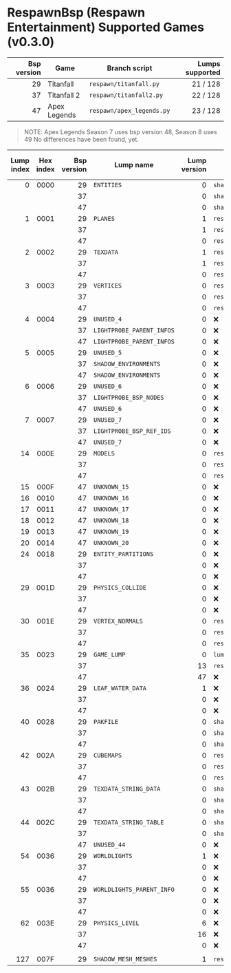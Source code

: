 # RespawnBsp (Respawn Entertainment) Supported Games (v0.3.0)
| Bsp version | Game | Branch script | Lumps supported |
| -: | --------------------- | ------------------------- | -------: |
| 29 | Titanfall             | `respawn/titanfall.py`    | 21 / 128 |
| 37 | Titanfall 2           | `respawn/titanfall2.py`   | 22 / 128 |
| 47 | Apex Legends          | `respawn/apex_legends.py` | 23 / 128 |

> NOTE: Apex Legends Season 7 uses bsp version 48, Season 8 uses 49
No differences have been found, yet.

| Lump index | Hex index | Bsp version | Lump name | Lump version | LumpClass | % of struct mapped |
| --: | :--: | -: | ------------------------- | -: | ---------------------------------- | ---: |
|   0 | 0000 | 29 | `ENTITIES`                |  0 | `shared.Entities`                  | 100% |
|     |      | 37 |                           |  0 | `shared.Entities`                  | 100% |
|     |      | 47 |                           |  0 | `shared.Entities`                  | 100% |
|   1 | 0001 | 29 | `PLANES`                  |  1 | `respawn.titanfall.Plane`          | 100% |
|     |      | 37 |                           |  1 | `respawn.titanfall.Plane`          | 100% |
|     |      | 47 |                           |  0 | `respawn.titanfall.Plane`          | 100% |
|   2 | 0002 | 29 | `TEXDATA`                 |  1 | `respawn.titanfall.TextureData`    |  66% |
|     |      | 37 |                           |  1 | `respawn.titanfall.TextureData`    |  66% |
|     |      | 47 |                           |  0 | `respawn.apex_legends.TextureData` |  11% |
|   3 | 0003 | 29 | `VERTICES`                |  0 | `respawn.titanfall.Vertex`         | 100% |
|     |      | 37 |                           |  0 | `respawn.titanfall.Vertex`         | 100% |
|     |      | 47 |                           |  0 | `respawn.titanfall.Vertex`         | 100% |
|   4 | 0004 | 29 | `UNUSED_4`                |  0 | :x:                                |   0% |
|     |      | 37 | `LIGHTPROBE_PARENT_INFOS` |  0 | :x:                                |   0% |
|     |      | 47 | `LIGHTPROBE_PARENT_INFOS` |  0 | :x:                                |   0% |
|   5 | 0005 | 29 | `UNUSED_5`                |  0 | :x:                                |   0% |
|     |      | 37 | `SHADOW_ENVIRONMENTS`     |  0 | :x:                                |   0% |
|     |      | 47 | `SHADOW_ENVIRONMENTS`     |  0 | :x:                                |   0% |
|   6 | 0006 | 29 | `UNUSED_6`                |  0 | :x:                                |   0% |
|     |      | 37 | `LIGHTPROBE_BSP_NODES`    |  0 | :x:                                |   0% |
|     |      | 47 | `UNUSED_6`                |  0 | :x:                                |   0% |
|   7 | 0007 | 29 | `UNUSED_7`                |  0 | :x:                                |   0% |
|     |      | 37 | `LIGHTPROBE_BSP_REF_IDS`  |  0 | :x:                                |   0% |
|     |      | 47 | `UNUSED_7`                |  0 | :x:                                |   0% |
|  14 | 000E | 29 | `MODELS`                  |  0 | `respawn.titanfall.Model`          | 100% |
|     |      | 37 |                           |  0 | `respawn.titanfall.Model`          | 100% |
|     |      | 47 |                           |  0 | `respawn.apex_legends.Model`       |  10% |
|  15 | 000F | 47 | `UNKNOWN_15`              |  0 | :x:                                |   0% |
|  16 | 0010 | 47 | `UNKNOWN_16`              |  0 | :x:                                |   0% |
|  17 | 0011 | 47 | `UNKNOWN_17`              |  0 | :x:                                |   0% |
|  18 | 0012 | 47 | `UNKNOWN_18`              |  0 | :x:                                |   0% |
|  19 | 0013 | 47 | `UNKNOWN_19`              |  0 | :x:                                |   0% |
|  20 | 0014 | 47 | `UNKNOWN_20`              |  0 | :x:                                |   0% |
|  24 | 0018 | 29 | `ENTITY_PARTITIONS`       |  0 | :x:                                |   0% |
|     |      | 37 |                           |  0 | :x:                                |   0% |
|     |      | 47 |                           |  0 | :x:                                |   0% |
|  29 | 001D | 29 | `PHYSICS_COLLIDE`         |  0 | :x:                                |   0% |
|     |      | 37 |                           |  0 | :x:                                |   0% |
|     |      | 47 |                           |  0 | :x:                                |   0% |
|  30 | 001E | 29 | `VERTEX_NORMALS`          |  0 | `respawn.titanfall.Vertex`         | 100% |
|     |      | 37 |                           |  0 | `respawn.titanfall.Vertex`         | 100% |
|     |      | 47 |                           |  0 | `respawn.titanfall.Vertex`         | 100% |
|  35 | 0023 | 29 | `GAME_LUMP`               |  0 | `lumps.GameLump`                   | ---- |
|     |      | 37 |                           | 13 | `respawn.titanfall.StaticPropv13`  |  50% |
|     |      | 47 |                           | 47 | :x:                                |   0% |
|  36 | 0024 | 29 | `LEAF_WATER_DATA`         |  1 | :x:                                |   0% |
|     |      | 37 |                           |  0 | :x:                                |   0% |
|     |      | 47 |                           |  0 | :x:                                |   0% |
|  40 | 0028 | 29 | `PAKFILE`                 |  0 | `shared.PakFile`                   | 100% |
|     |      | 37 |                           |  0 | `shared.PakFile`                   | 100% |
|     |      | 47 |                           |  0 | `shared.PakFile`                   | 100% |
|  42 | 002A | 29 | `CUBEMAPS`                |  0 | `respawn.titanfall.Cubemap`        |  75% |
|     |      | 37 |                           |  0 | `respawn.titanfall.Cubemap`        |  75% |
|     |      | 47 |                           |  0 | `respawn.titanfall.Cubemap`        |  75% |
|  43 | 002B | 29 | `TEXDATA_STRING_DATA`     |  0 | `shared.TexDataStringData`         | 100% |
|     |      | 37 |                           |  0 | `shared.TexDataStringData`         | 100% |
|     |      | 47 |                           |  0 | `shared.TexDataStringData`         | 100% |
|  44 | 002C | 29 | `TEXDATA_STRING_TABLE`    |  0 | `shared.TextureDataStringTable`    | 100% |
|     |      | 37 |                           |  0 | `shared.TextureDataStringTable`    | 100% |
|     |      | 47 | `UNUSED_44`               |  0 | :x:                                |   0% |
|  54 | 0036 | 29 | `WORLDLIGHTS`             |  1 | :x:                                |   0% |
|     |      | 37 |                           |  0 | :x:                                |   0% |
|     |      | 47 |                           |  0 | :x:                                |   0% |
|  55 | 0036 | 29 | `WORLDLIGHTS_PARENT_INFO` |  0 | :x:                                |   0% |
|     |      | 37 |                           |  0 | :x:                                |   0% |
|     |      | 47 |                           |  0 | :x:                                |   0% |
|  62 | 003E | 29 | `PHYSICS_LEVEL`           |  6 | :x:                                |   0% |
|     |      | 37 |                           | 16 | :x:                                |   0% |
|     |      | 47 |                           |  0 | :x:                                |   0% |
|     |      |    |                           |    |                                    |      |
| 127 | 007F | 29 | `SHADOW_MESH_MESHES`      |  1 | `respawn.titanfall.ShadowMesh`     |  50% |

